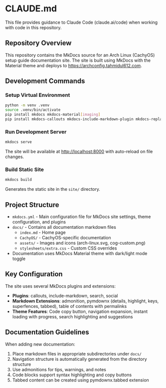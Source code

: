 # CLAUDE.md

This file provides guidance to Claude Code (claude.ai/code) when working with code in this repository.

## Repository Overview

This repository contains the MkDocs source for an Arch Linux (CachyOS) setup guide documentation site. The site is built using MkDocs with the Material theme and deploys to <https://archconfig.tahmidul612.com>.

## Development Commands

### Setup Virtual Environment

```bash
python -m venv .venv
source .venv/bin/activate
pip install mkdocs mkdocs-material[imaging]
pip install mkdocs-callouts mkdocs-include-markdown-plugin mkdocs-replace-markdown
```

### Run Development Server

```bash
mkdocs serve
```

The site will be available at <http://localhost:8000> with auto-reload on file changes.

### Build Static Site

```bash
mkdocs build
```

Generates the static site in the `site/` directory.

## Project Structure

- `mkdocs.yml` - Main configuration file for MkDocs site settings, theme configuration, and plugins
- `docs/` - Contains all documentation markdown files
  - `index.md` - Home page
  - `CachyOS/` - CachyOS-specific documentation
  - `assets/` - Images and icons (arch-linux.svg, cog-custom.png)
  - `stylesheets/extra.css` - Custom CSS overrides
- Documentation uses MkDocs Material theme with dark/light mode toggle

## Key Configuration

The site uses several MkDocs plugins and extensions:

- **Plugins**: callouts, include-markdown, search, social
- **Markdown Extensions**: admonition, pymdownx (details, highlight, keys, superfences, tabbed), table of contents with permalinks
- **Theme Features**: Code copy button, navigation expansion, instant loading with progress, search highlighting and suggestions

## Documentation Guidelines

When adding new documentation:

1. Place markdown files in appropriate subdirectories under `docs/`
2. Navigation structure is automatically generated from the directory structure
3. Use admonitions for tips, warnings, and notes
4. Code blocks support syntax highlighting and copy buttons
5. Tabbed content can be created using pymdownx.tabbed extension
